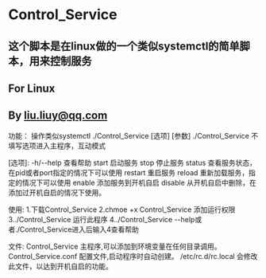 # Control_Service
## 这个脚本是在linux做的一个类似systemctl的简单脚本，用来控制服务<br>  
## For Linux<br>
## By liu.liuy@qq.com<br>

功能：
操作类似systemctl
./Control_Service [选项] [参数]
./Control_Service	不填写选项进入主程序，互动模式

[选项]:
-h/--help	查看帮助
start	启动服务 
stop	停止服务
status	查看服务状态，在pid或者port指定的情况下可以使用
restart	重启服务
reload	重新加载服务，指定的情况下可以使用
enable	添加服务到开机自启
disable	从开机自启中删除，在添加过开机自启的情况下使用。

使用:
1.下载Control_Service
2.chmoe +x Control_Service	添加运行权限
3../Control_Service	运行此程序
4../Control_Service --help或者./Control_Service进入后输入4查看帮助

文件:
Control_Service		主程序,可以添加到环境变量在任何目录调用。
Control_Service.conf	配置文件,启动程序时自动创建。
/etc/rc.d/rc.local	会修改此文件，以达到开机自启的功能。
